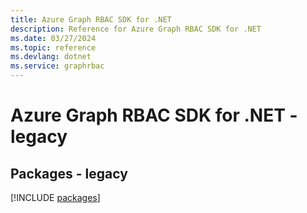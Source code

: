 ```yaml
---
title: Azure Graph RBAC SDK for .NET
description: Reference for Azure Graph RBAC SDK for .NET
ms.date: 03/27/2024
ms.topic: reference
ms.devlang: dotnet
ms.service: graphrbac
---
```

# Azure Graph RBAC SDK for .NET - legacy
## Packages - legacy
[!INCLUDE [packages](graph-rbac-index.md)]